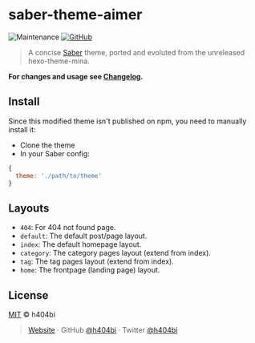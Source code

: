 # saber-theme-aimer

![Maintenance](https://img.shields.io/maintenance/no/2019.svg?style=for-the-badge)
[![GitHub](https://img.shields.io/github/license/kidonng/saber-theme-aimer.svg?style=for-the-badge)](./LICENSE)

> A concise [Saber](https://saber.land/) theme, ported and evoluted from the unreleased hexo-theme-mina.

**For changes and usage see [Changelog](./CHANGELOG.md).**

## Install

Since this modified theme isn't published on npm, you need to manually install it:

- Clone the theme
- In your Saber config:

```js
{
  theme: './path/to/theme'
}
```

## Layouts

- `404`: For 404 not found page.
- `default`: The default post/page layout.
- `index`: The default homepage layout.
- `category`: The category pages layout (extend from index).
- `tag`: The tag pages layout (extend from index).
- `home`: The frontpage (landing page) layout.

## License

[MIT](./LICENSE) © h404bi

> [Website](https://www.h404bi.com) · GitHub [@h404bi](https://github.com/h404bi) · Twitter [@h404bi](https://twitter.com/h404bi)
